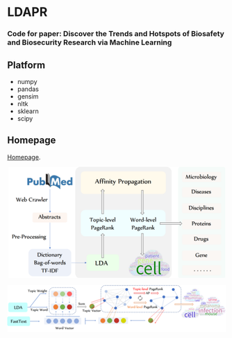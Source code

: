 # LDAPR
### Code for paper: Discover the Trends and Hotspots of Biosafety and Biosecurity Research via Machine Learning

## Platform
- numpy
- pandas
- gensim
- nltk
- sklearn
- scipy

## Homepage
[Homepage](https://www.keaml.cn/Biosafety/).
<p align="center"><img src="/image/Framework.png" width="500"></p>
<p align="center"><img src="/image/LDAPR.png"></p>
